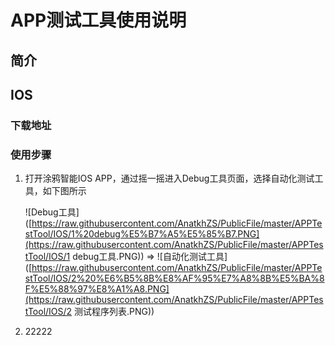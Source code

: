 # APP测试工具使用说明

## 简介

## IOS

### 下载地址

### 使用步骤

1. 打开涂鸦智能IOS APP，通过摇一摇进入Debug工具页面，选择自动化测试工具，如下图所示

   ![Debug工具]([https://raw.githubusercontent.com/AnatkhZS/PublicFile/master/APPTestTool/IOS/1%20debug%E5%B7%A5%E5%85%B7.PNG](https://raw.githubusercontent.com/AnatkhZS/PublicFile/master/APPTestTool/IOS/1 debug工具.PNG)) => ![自动化测试工具]([https://raw.githubusercontent.com/AnatkhZS/PublicFile/master/APPTestTool/IOS/2%20%E6%B5%8B%E8%AF%95%E7%A8%8B%E5%BA%8F%E5%88%97%E8%A1%A8.PNG](https://raw.githubusercontent.com/AnatkhZS/PublicFile/master/APPTestTool/IOS/2 测试程序列表.PNG)) 

2. 22222



